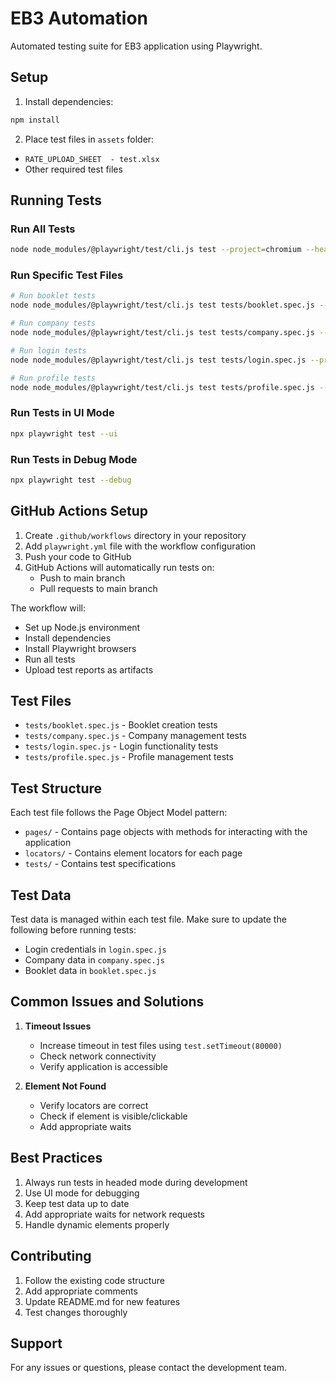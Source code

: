 # EB3 Automation

Automated testing suite for EB3 application using Playwright.

## Setup

1. Install dependencies:
```bash
npm install
```

2. Place test files in `assets` folder:
- `RATE_UPLOAD_SHEET  - test.xlsx`
- Other required test files

## Running Tests

### Run All Tests
```bash
node node_modules/@playwright/test/cli.js test --project=chromium --headed
```

### Run Specific Test Files
```bash
# Run booklet tests
node node_modules/@playwright/test/cli.js test tests/booklet.spec.js --project=chromium --headed

# Run company tests
node node_modules/@playwright/test/cli.js test tests/company.spec.js --project=chromium --headed

# Run login tests
node node_modules/@playwright/test/cli.js test tests/login.spec.js --project=chromium --headed

# Run profile tests
node node_modules/@playwright/test/cli.js test tests/profile.spec.js --project=chromium --headed
```

### Run Tests in UI Mode
```bash
npx playwright test --ui
```

### Run Tests in Debug Mode
```bash
npx playwright test --debug
```

## GitHub Actions Setup

1. Create `.github/workflows` directory in your repository
2. Add `playwright.yml` file with the workflow configuration
3. Push your code to GitHub
4. GitHub Actions will automatically run tests on:
   - Push to main branch
   - Pull requests to main branch

The workflow will:
- Set up Node.js environment
- Install dependencies
- Install Playwright browsers
- Run all tests
- Upload test reports as artifacts

## Test Files

- `tests/booklet.spec.js` - Booklet creation tests
- `tests/company.spec.js` - Company management tests
- `tests/login.spec.js` - Login functionality tests
- `tests/profile.spec.js` - Profile management tests

## Test Structure

Each test file follows the Page Object Model pattern:
- `pages/` - Contains page objects with methods for interacting with the application
- `locators/` - Contains element locators for each page
- `tests/` - Contains test specifications

## Test Data

Test data is managed within each test file. Make sure to update the following before running tests:
- Login credentials in `login.spec.js`
- Company data in `company.spec.js`
- Booklet data in `booklet.spec.js`

## Common Issues and Solutions

1. **Timeout Issues**
   - Increase timeout in test files using `test.setTimeout(80000)`
   - Check network connectivity
   - Verify application is accessible

2. **Element Not Found**
   - Verify locators are correct
   - Check if element is visible/clickable
   - Add appropriate waits

## Best Practices

1. Always run tests in headed mode during development
2. Use UI mode for debugging
3. Keep test data up to date
4. Add appropriate waits for network requests
5. Handle dynamic elements properly

## Contributing

1. Follow the existing code structure
2. Add appropriate comments
3. Update README.md for new features
4. Test changes thoroughly

## Support

For any issues or questions, please contact the development team. 